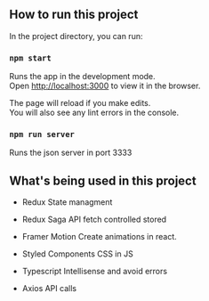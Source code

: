 


## How to run this project

In the project directory, you can run:

### `npm start`

Runs the app in the development mode.<br />
Open [http://localhost:3000](http://localhost:3000) to view it in the browser.

The page will reload if you make edits.<br />
You will also see any lint errors in the console.

### `npm run server`

Runs the json server in port 3333


## What's being used in this project


 - Redux
	 State managment

 - Redux Saga
	 API fetch controlled stored 

 - Framer Motion
	Create animations in react.
	
 - Styled Components
	CSS in JS
	
 - Typescript
	Intellisense and avoid errors

 - Axios
	API calls
